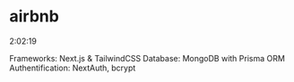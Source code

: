 # airbnb
2:02:19

Frameworks: Next.js & TailwindCSS
Database: MongoDB with Prisma ORM
Authentification: NextAuth, bcrypt
